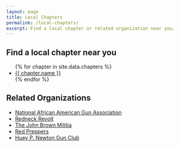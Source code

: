 ```yaml
---
layout: page
title: Local Chapters
permalink: /local-chapters/
excerpt: Find a local chapter or related organization near you.
---
```


## Find a local chapter near you

<ul>
    {% for chapter in site.data.chapters %}
    <li><a href="{{ chapter.link }}">{{ chapter.name }}</a></li>
    {% endfor %}
</ul>

## Related Organizations

* [National African American Gun Association](http://www.naaga.co/)
* [Redneck Revolt](http://www.redneckrevolt.org/)
* [The John Brown Militia](http://www.facebook.com/groups/1147149861971416/ "Facebook Group")
* [Red Preppers](http://www.reddit.com/r/redpreppers/ "Reddit subreddit")
* [Huey P. Newton Gun Club](http://hueypnewtongunclub.org/)
